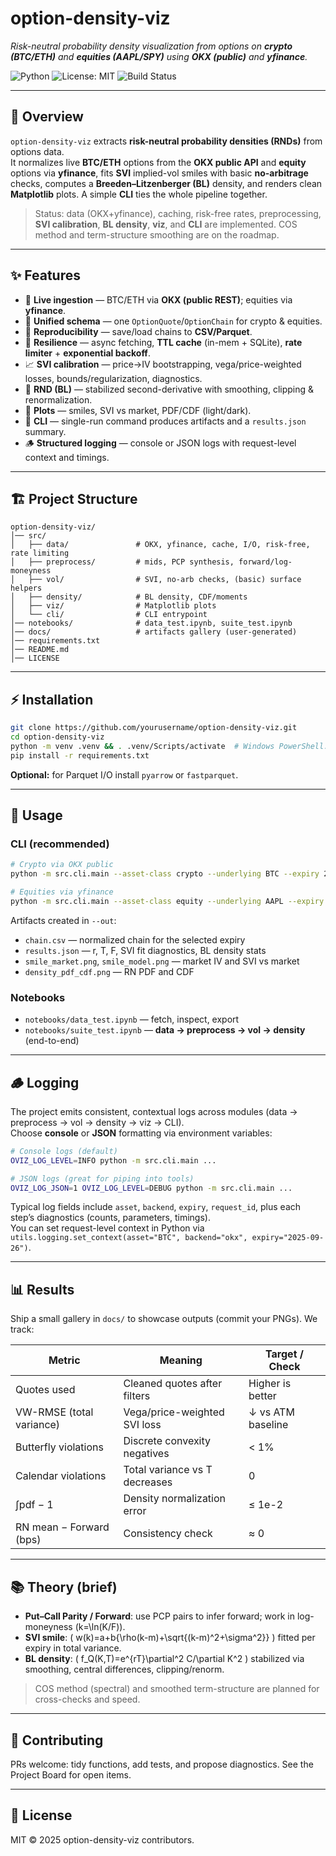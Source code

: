 # option-density-viz

_Risk-neutral probability density visualization from options on **crypto (BTC/ETH)** and **equities (AAPL/SPY)** using **OKX (public)** and **yfinance**._

![Python](https://img.shields.io/badge/python-3.10+-blue.svg)
![License: MIT](https://img.shields.io/badge/License-MIT-yellow.svg)
![Build Status](https://img.shields.io/badge/build-passing-brightgreen.svg)

---

## 📌 Overview

`option-density-viz` extracts **risk-neutral probability densities (RNDs)** from options data.  
It normalizes live **BTC/ETH** options from the **OKX public API** and **equity** options via **yfinance**, fits **SVI** implied-vol smiles with basic **no-arbitrage** checks, computes a **Breeden–Litzenberger (BL)** density, and renders clean **Matplotlib** plots. A simple **CLI** ties the whole pipeline together.

> Status: data (OKX+yfinance), caching, risk-free rates, preprocessing, **SVI calibration**, **BL density**, **viz**, and **CLI** are implemented. COS method and term-structure smoothing are on the roadmap.

---

## ✨ Features

- 🔗 **Live ingestion** — BTC/ETH via **OKX (public REST)**; equities via **yfinance**.  
- 🧱 **Unified schema** — one `OptionQuote`/`OptionChain` for crypto & equities.  
- 💾 **Reproducibility** — save/load chains to **CSV/Parquet**.  
- 🚦 **Resilience** — async fetching, **TTL cache** (in-mem + SQLite), **rate limiter** + **exponential backoff**.  
- 📈 **SVI calibration** — price→IV bootstrapping, vega/price-weighted losses, bounds/regularization, diagnostics.  
- 🧮 **RND (BL)** — stabilized second-derivative with smoothing, clipping & renormalization.  
- 🎨 **Plots** — smiles, SVI vs market, PDF/CDF (light/dark).  
- 🔧 **CLI** — single-run command produces artifacts and a `results.json` summary.
- 🪵 **Structured logging** — console or JSON logs with request-level context and timings.

---

## 🏗 Project Structure

```
option-density-viz/
│── src/
│   ├── data/               # OKX, yfinance, cache, I/O, risk-free, rate limiting
│   ├── preprocess/         # mids, PCP synthesis, forward/log-moneyness
│   ├── vol/                # SVI, no-arb checks, (basic) surface helpers
│   ├── density/            # BL density, CDF/moments
│   ├── viz/                # Matplotlib plots
│   └── cli/                # CLI entrypoint
│── notebooks/              # data_test.ipynb, suite_test.ipynb
│── docs/                   # artifacts gallery (user-generated)
│── requirements.txt
│── README.md
│── LICENSE
```

---

## ⚡ Installation

```bash
git clone https://github.com/yourusername/option-density-viz.git
cd option-density-viz
python -m venv .venv && . .venv/Scripts/activate  # Windows PowerShell: .venv\Scripts\Activate.ps1
pip install -r requirements.txt
```

**Optional:** for Parquet I/O install `pyarrow` or `fastparquet`.

---

## 🚀 Usage

### CLI (recommended)

```bash
# Crypto via OKX public
python -m src.cli.main --asset-class crypto --underlying BTC --expiry 2025-09-26 --out docs/run_btc

# Equities via yfinance
python -m src.cli.main --asset-class equity --underlying AAPL --expiry 2025-12-19 --out docs/run_aapl
```

Artifacts created in `--out`:
- `chain.csv` — normalized chain for the selected expiry  
- `results.json` — r, T, F, SVI fit diagnostics, BL density stats  
- `smile_market.png`, `smile_model.png` — market IV and SVI vs market  
- `density_pdf_cdf.png` — RN PDF and CDF

### Notebooks

- `notebooks/data_test.ipynb` — fetch, inspect, export  
- `notebooks/suite_test.ipynb` — **data → preprocess → vol → density** (end-to-end)

---

## 🪵 Logging

The project emits consistent, contextual logs across modules (data → preprocess → vol → density → viz → CLI).  
Choose **console** or **JSON** formatting via environment variables:

```bash
# Console logs (default)
OVIZ_LOG_LEVEL=INFO python -m src.cli.main ...

# JSON logs (great for piping into tools)
OVIZ_LOG_JSON=1 OVIZ_LOG_LEVEL=DEBUG python -m src.cli.main ...
```

Typical log fields include `asset`, `backend`, `expiry`, `request_id`, plus each step’s diagnostics (counts, parameters, timings).  
You can set request-level context in Python via `utils.logging.set_context(asset="BTC", backend="okx", expiry="2025-09-26")`.

---

## 📊 Results

Ship a small gallery in `docs/` to showcase outputs (commit your PNGs). We track:

| Metric | Meaning | Target / Check |
|---|---|---|
| Quotes used | Cleaned quotes after filters | Higher is better |
| VW-RMSE (total variance) | Vega/price-weighted SVI loss | ↓ vs ATM baseline |
| Butterfly violations | Discrete convexity negatives | < 1% |
| Calendar violations | Total variance vs T decreases | 0 |
| ∫pdf − 1 | Density normalization error | ≤ 1e-2 |
| RN mean − Forward (bps) | Consistency check | ≈ 0 |

---

## 📚 Theory (brief)

- **Put–Call Parity / Forward**: use PCP pairs to infer forward; work in log-moneyness \(k=\ln(K/F)\).  
- **SVI smile**: \( w(k)=a+b\{\rho(k-m)+\sqrt{(k-m)^2+\sigma^2}\} \) fitted per expiry in total variance.  
- **BL density**: \( f_Q(K,T)=e^{rT}\partial^2 C/\partial K^2 \) stabilized via smoothing, central differences, clipping/renorm.

> COS method (spectral) and smoothed term-structure are planned for cross-checks and speed.

---

## 🤝 Contributing

PRs welcome: tidy functions, add tests, and propose diagnostics. See the Project Board for open items.

---

## 📜 License

MIT © 2025 option-density-viz contributors.
